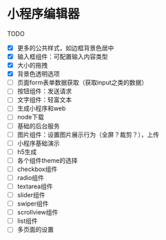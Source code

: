 # 小程序编辑器

TODO
- [x] 更多的公共样式，如边框背景色居中
- [x] 输入框组件：可配置输入内容类型
- [x] 大小的拖拽
- [x] 背景色透明选项
- [ ] 页面form表单数据获取（获取input之类的数据）
- [ ] 按钮组件：发送请求
- [ ] 文字组件：轻富文本
- [ ] 生成小程序和web
- [ ] node下载
- [ ] 基础的后台服务
- [ ] 图片组件：设置图片展示行为（全屏？裁剪？），上传
- [ ] 小程序基础演示
- [ ] h5生成
- [ ] 各个组件theme的选择
- [ ] checkbox组件
- [ ] radio组件
- [ ] textarea组件
- [ ] slider组件
- [ ] swiper组件
- [ ] scrollview组件
- [ ] list组件
- [ ] 多页面的设置
